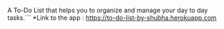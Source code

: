 A To-Do List that helps you to organize and manage your day to day tasks.```
*Link to the app : https://to-do-list-by-shubha.herokuapp.com
